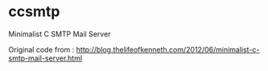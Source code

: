 # ccsmtp
Minimalist C SMTP Mail Server

Original code from :
http://blog.thelifeofkenneth.com/2012/06/minimalist-c-smtp-mail-server.html
